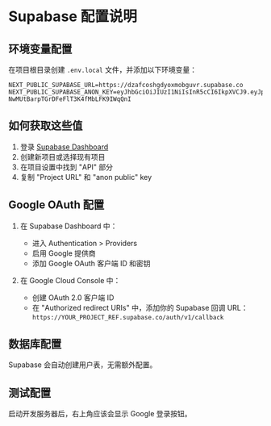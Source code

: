 # Supabase 配置说明

## 环境变量配置

在项目根目录创建 `.env.local` 文件，并添加以下环境变量：

```env
NEXT_PUBLIC_SUPABASE_URL=https://dzafcoshgdyoxmobguvr.supabase.co
NEXT_PUBLIC_SUPABASE_ANON_KEY=eyJhbGciOiJIUzI1NiIsInR5cCI6IkpXVCJ9.eyJpc3MiOiJzdXBhYmFzZSIsInJlZiI6ImR6YWZjb3NoZ2R5b3htb2JndXZyIiwicm9sZSI6ImFub24iLCJpYXQiOjE3NTE5ODk4NTEsImV4cCI6MjA2NzU2NTg1MX0.HA3JP_JT-NwMUtBarpTGrDFeFlT3K4fMbLFK9IWqQnI
```

## 如何获取这些值

1. 登录 [Supabase Dashboard](https://app.supabase.com/)
2. 创建新项目或选择现有项目
3. 在项目设置中找到 "API" 部分
4. 复制 "Project URL" 和 "anon public" key

## Google OAuth 配置

1. 在 Supabase Dashboard 中：
   - 进入 Authentication > Providers
   - 启用 Google 提供商
   - 添加 Google OAuth 客户端 ID 和密钥

2. 在 Google Cloud Console 中：
   - 创建 OAuth 2.0 客户端 ID
   - 在 "Authorized redirect URIs" 中，添加你的 Supabase 回调 URL：
     `https://YOUR_PROJECT_REF.supabase.co/auth/v1/callback`

## 数据库配置

Supabase 会自动创建用户表，无需额外配置。

## 测试配置

启动开发服务器后，右上角应该会显示 Google 登录按钮。 